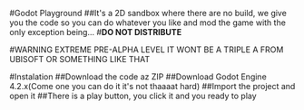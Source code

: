 #Godot Playground
##It's a 2D sandbox where there are no build, we give you the code so you can do whatever you like and mod the game with the only exception being...
#**DO NOT DISTRIBUTE**

#WARNING
EXTREME PRE-ALPHA LEVEL IT WONT BE A TRIPLE A FROM UBISOFT OR SOMETHING LIKE THAT

#Instalation
##Download the code az ZIP
##Download Godot Engine 4.2.x(Come one you can do it it's not thaaaat hard)
##Import the project and open it
##There is a play button, you click it and you ready to play
